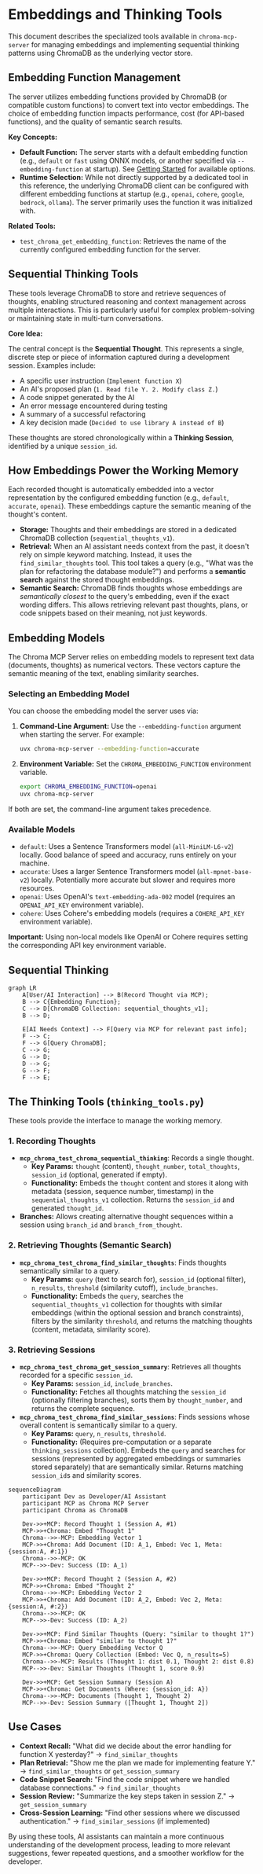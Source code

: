 # Embeddings and Thinking Tools

This document describes the specialized tools available in `chroma-mcp-server` for managing embeddings and implementing sequential thinking patterns using ChromaDB as the underlying vector store.

## Embedding Function Management

The server utilizes embedding functions provided by ChromaDB (or compatible custom functions) to convert text into vector embeddings. The choice of embedding function impacts performance, cost (for API-based functions), and the quality of semantic search results.

**Key Concepts:**

* **Default Function:** The server starts with a default embedding function (e.g., `default` or `fast` using ONNX models, or another specified via `--embedding-function` at startup). See [Getting Started](./getting_started.md#choosing-an-embedding-function) for available options.
* **Runtime Selection:** While not directly supported by a dedicated tool in this reference, the underlying ChromaDB client can be configured with different embedding functions at startup (e.g., `openai`, `cohere`, `google`, `bedrock`, `ollama`). The server primarily uses the function it was initialized with.

**Related Tools:**

* `test_chroma_get_embedding_function`: Retrieves the name of the currently configured embedding function for the server.

## Sequential Thinking Tools

These tools leverage ChromaDB to store and retrieve sequences of thoughts, enabling structured reasoning and context management across multiple interactions. This is particularly useful for complex problem-solving or maintaining state in multi-turn conversations.

**Core Idea:**

The central concept is the **Sequential Thought**. This represents a single, discrete step or piece of information captured during a development session. Examples include:

* A specific user instruction (`Implement function X`)
* An AI's proposed plan (`1. Read file Y. 2. Modify class Z.`)
* A code snippet generated by the AI
* An error message encountered during testing
* A summary of a successful refactoring
* A key decision made (`Decided to use library A instead of B`)

These thoughts are stored chronologically within a **Thinking Session**, identified by a unique `session_id`.

## How Embeddings Power the Working Memory

Each recorded thought is automatically embedded into a vector representation by the configured embedding function (e.g., `default`, `accurate`, `openai`). These embeddings capture the semantic meaning of the thought's content.

* **Storage:** Thoughts and their embeddings are stored in a dedicated ChromaDB collection (`sequential_thoughts_v1`).
* **Retrieval:** When an AI assistant needs context from the past, it doesn't rely on simple keyword matching. Instead, it uses the `find_similar_thoughts` tool. This tool takes a query (e.g., "What was the plan for refactoring the database module?") and performs a **semantic search** against the stored thought embeddings.
* **Semantic Search:** ChromaDB finds thoughts whose embeddings are *semantically closest* to the query's embedding, even if the exact wording differs. This allows retrieving relevant past thoughts, plans, or code snippets based on their meaning, not just keywords.

## Embedding Models

The Chroma MCP Server relies on embedding models to represent text data (documents, thoughts) as numerical vectors. These vectors capture the semantic meaning of the text, enabling similarity searches.

### Selecting an Embedding Model

You can choose the embedding model the server uses via:

1. **Command-Line Argument:** Use the `--embedding-function` argument when starting the server. For example:

    ```bash
    uvx chroma-mcp-server --embedding-function=accurate
    ```

2. **Environment Variable:** Set the `CHROMA_EMBEDDING_FUNCTION` environment variable.

    ```bash
    export CHROMA_EMBEDDING_FUNCTION=openai
    uvx chroma-mcp-server
    ```

If both are set, the command-line argument takes precedence.

### Available Models

* `default`: Uses a Sentence Transformers model (`all-MiniLM-L6-v2`) locally. Good balance of speed and accuracy, runs entirely on your machine.
* `accurate`: Uses a larger Sentence Transformers model (`all-mpnet-base-v2`) locally. Potentially more accurate but slower and requires more resources.
* `openai`: Uses OpenAI's `text-embedding-ada-002` model (requires an `OPENAI_API_KEY` environment variable).
* `cohere`: Uses Cohere's embedding models (requires a `COHERE_API_KEY` environment variable).

**Important:** Using non-local models like OpenAI or Cohere requires setting the corresponding API key environment variable.

## Sequential Thinking

```mermaid
graph LR
    A[User/AI Interaction] --> B(Record Thought via MCP);
    B --> C{Embedding Function};
    C --> D[ChromaDB Collection: sequential_thoughts_v1];
    B --> D;

    E[AI Needs Context] --> F[Query via MCP for relevant past info];
    F --> C;
    F --> G[Query ChromaDB];
    C --> G;
    G --> D;
    D --> G;
    G --> F;
    F --> E;
```

## The Thinking Tools (`thinking_tools.py`)

These tools provide the interface to manage the working memory.

### 1. Recording Thoughts

* **`mcp_chroma_test_chroma_sequential_thinking`**: Records a single thought.
  * **Key Params:** `thought` (content), `thought_number`, `total_thoughts`, `session_id` (optional, generated if empty).
  * **Functionality:** Embeds the `thought` content and stores it along with metadata (session, sequence number, timestamp) in the `sequential_thoughts_v1` collection. Returns the `session_id` and generated `thought_id`.
* **Branches:** Allows creating alternative thought sequences within a session using `branch_id` and `branch_from_thought`.

### 2. Retrieving Thoughts (Semantic Search)

* **`mcp_chroma_test_chroma_find_similar_thoughts`**: Finds thoughts semantically similar to a query.
  * **Key Params:** `query` (text to search for), `session_id` (optional filter), `n_results`, `threshold` (similarity cutoff), `include_branches`.
  * **Functionality:** Embeds the `query`, searches the `sequential_thoughts_v1` collection for thoughts with similar embeddings (within the optional session and branch constraints), filters by the similarity `threshold`, and returns the matching thoughts (content, metadata, similarity score).

### 3. Retrieving Sessions

* **`mcp_chroma_test_chroma_get_session_summary`**: Retrieves all thoughts recorded for a specific `session_id`.
  * **Key Params:** `session_id`, `include_branches`.
  * **Functionality:** Fetches all thoughts matching the `session_id` (optionally filtering branches), sorts them by `thought_number`, and returns the complete sequence.
* **`mcp_chroma_test_chroma_find_similar_sessions`**: Finds sessions whose overall content is semantically similar to a query.
  * **Key Params:** `query`, `n_results`, `threshold`.
  * **Functionality:** (Requires pre-computation or a separate `thinking_sessions` collection). Embeds the `query` and searches for sessions (represented by aggregated embeddings or summaries stored separately) that are semantically similar. Returns matching `session_id`s and similarity scores.

```mermaid
sequenceDiagram
    participant Dev as Developer/AI Assistant
    participant MCP as Chroma MCP Server
    participant Chroma as ChromaDB

    Dev->>+MCP: Record Thought 1 (Session A, #1)
    MCP->>+Chroma: Embed "Thought 1"
    Chroma-->>-MCP: Embedding Vector 1
    MCP->>+Chroma: Add Document (ID: A_1, Embed: Vec 1, Meta: {session:A, #:1})
    Chroma-->>-MCP: OK
    MCP-->>-Dev: Success (ID: A_1)

    Dev->>+MCP: Record Thought 2 (Session A, #2)
    MCP->>+Chroma: Embed "Thought 2"
    Chroma-->>-MCP: Embedding Vector 2
    MCP->>+Chroma: Add Document (ID: A_2, Embed: Vec 2, Meta: {session:A, #:2})
    Chroma-->>-MCP: OK
    MCP-->>-Dev: Success (ID: A_2)

    Dev->>+MCP: Find Similar Thoughts (Query: "similar to thought 1?")
    MCP->>+Chroma: Embed "similar to thought 1?"
    Chroma-->>-MCP: Query Embedding Vector Q
    MCP->>+Chroma: Query Collection (Embed: Vec Q, n_results=5)
    Chroma-->>-MCP: Results (Thought 1: dist 0.1, Thought 2: dist 0.8)
    MCP-->>-Dev: Similar Thoughts (Thought 1, score 0.9)

    Dev->>+MCP: Get Session Summary (Session A)
    MCP->>+Chroma: Get Documents (Where: {session_id: A})
    Chroma-->>-MCP: Documents (Thought 1, Thought 2)
    MCP-->>-Dev: Session Summary ([Thought 1, Thought 2])
```

## Use Cases

* **Context Recall:** "What did we decide about the error handling for function X yesterday?" -> `find_similar_thoughts`
* **Plan Retrieval:** "Show me the plan we made for implementing feature Y." -> `find_similar_thoughts` or `get_session_summary`
* **Code Snippet Search:** "Find the code snippet where we handled database connections." -> `find_similar_thoughts`
* **Session Review:** "Summarize the key steps taken in session Z." -> `get_session_summary`
* **Cross-Session Learning:** "Find other sessions where we discussed authentication." -> `find_similar_sessions` (if implemented)

By using these tools, AI assistants can maintain a more continuous understanding of the development process, leading to more relevant suggestions, fewer repeated questions, and a smoother workflow for the developer.
